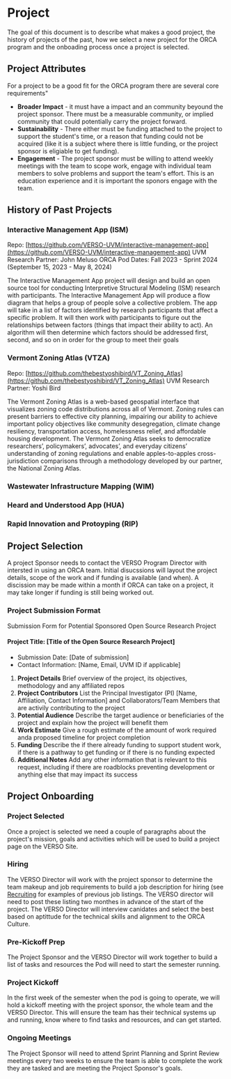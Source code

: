 # Project

The goal of this document is to describe what makes a good project, the history of projects of the past, how we select a new project for the ORCA program and the onboading process once a project is selected.

## Project Attributes

For a project to be a good fit for the ORCA program there are several core requirements"
- **Broader Impact** - it must have a impact and an community beyound the project sponsor. There must be a measurable community, or implied community that could potentially carry the project forward.
- **Sustainability** - There either must be funding attached to the project to support the student's time, or a reason that funding could not be acquired (like it is a subject where there is little funding, or the project sponsor is eligiable to get funding).
- **Engagement** - The project sponsor must be willing to attend weekly meetings with the team to scope work, engage with individual team members to solve problems and support the team's effort. This is an education experience and it is important the sponors engage with the team.

## History of Past Projects

### Interactive Management App (ISM)
Repo: [https://github.com/VERSO-UVM/interactive-management-app](https://github.com/VERSO-UVM/interactive-management-app)
UVM Research Partner: John Meluso
ORCA Pod Dates: Fall 2023 - Sprint 2024 (September 15, 2023 - May 8, 2024)

The Interactive Management App project will design and build an open source tool for conducting Interpretive Structural Modeling (ISM) research with participants. The Interactive Management App will produce a flow diagram that helps a group of people solve a collective problem. The app will take in a list of factors identified by research participants that affect a specific problem. It will then work with participants to figure out the relationships between factors (things that impact their ability to act). An algorithm will then determine which factors should be addressed first, second, and so on in order for the group to meet their goals

### Vermont Zoning Atlas (VTZA)
Repo: [https://github.com/thebestyoshibird/VT_Zoning_Atlas](https://github.com/thebestyoshibird/VT_Zoning_Atlas)
UVM Research Partner: Yoshi Bird

The Vermont Zoning Atlas is a web-based geospatial interface that visualizes zoning code distributions across all of Vermont. Zoning rules can present barriers to effective city planning, impairing our ability to achieve important policy objectives like community desegregation, climate change resiliency, transportation access, homelessness relief, and affordable housing development. The Vermont Zoning Atlas seeks to democratize researchers’, policymakers’, advocates’, and everyday citizens’ understanding of zoning regulations and enable apples-to-apples cross-jurisdiction comparisons through a methodology developed by our partner, the National Zoning Atlas. 

### Wastewater Infrastructure Mapping (WIM)

### Heard and Understood App (HUA)

### Rapid Innovation and Protoyping (RIP)


## Project Selection

A project Sponsor needs to contact the VERSO Program Director with intersted in using an ORCA team. Initial disucssions will layout the project details, scope of the work and if funding is available (and when). A discission may be made within a month if ORCA can take on a project, it may take longer if funding is still being worked out.

### Project Submission Format

Submission Form for Potential Sponsored Open Source Research Project

#### Project Title: [Title of the Open Source Research Project]
* Submission Date: [Date of submission]
* Contact Information: [Name, Email, UVM ID if applicable]

1. __Project Details__ Brief overview of the project, its objectives, methodology and any affiliated repos
2. __Project Contributors__ List the Principal Investigator (PI) [Name, Affiliation, Contact Information] and Collaborators/Team Members that are activily contributing to the project
3. __Potential Audience__ Describe the target audience or beneficiaries of the project and explain how the project will benefit them
4. __Work Estimate__ Give a rough estimate of the amount of work required anda proposed timeline for project completion
5. __Funding__ Describe the if there already funding to support student work, if there is a pathway to get funding or if there is no funding expected
6. __Additional Notes__ Add any other information that is relevant to this request, including if there are roadblocks preventing development or anything else that may impact its success

## Project Onboarding

### Project Selected
Once a project is selected we need a couple of paragraphs about the project's mission, goals and activities which will be used to build a project page on the VERSO Site.

### Hiring
The VERSO Director will work with the project sponsor to determine the team makeup and job requirements to build a job description for hiring (see [Recruiting](Recruiting.md) for examples of previous job listings. The VERSO director will need to post these listing two monthes in advance of the start of the project. The VERSO Director will interview canidates and select the best based on aptittude for the technical skills and alignment to the ORCA Culture.

### Pre-Kickoff Prep
The Project Sponsor and the VERSO Director will work together to build a list of tasks and resources the Pod will need to start the semester running.

### Project Kickoff
In the first week of the semester when the pod is going to operate, we will hold a kickoff meeting with the project sponsor, the whole team and the VERSO Director. This will ensure the team has their technical systems up and running, know where to find tasks and resources, and can get started.

### Ongoing Meetings
The Project Sponsor will need to attend Sprint Planning and Sprint Review meetings every two weeks to ensure the team is able to complete the work they are tasked and are meeting the Project Sponsor's goals.


